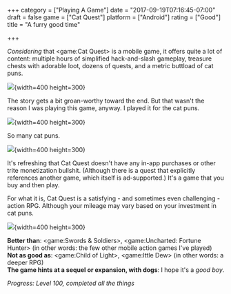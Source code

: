 +++
category = ["Playing A Game"]
date = "2017-09-19T07:16:45-07:00"
draft = false
game = ["Cat Quest"]
platform = ["Android"]
rating = ["Good"]
title = "A furry good time"

+++

<i>Considering</i> that <game:Cat Quest> is a mobile game, it offers quite a lot of content: multiple hours of simplified hack-and-slash gameplay, treasure chests with adorable loot, dozens of quests, and a metric buttload of cat puns.

![]($SiteBaseURL$catquest-1.png){width=400 height=300}

The story gets a bit groan-worthy toward the end.  But that wasn't the reason I was playing this game, anyway.  I played it for the cat puns.

![]($SiteBaseURL$catquest-2.png){width=400 height=300}

So many cat puns.

![]($SiteBaseURL$catquest-3.png){width=400 height=300}

It's refreshing that Cat Quest doesn't have any in-app purchases or other trite monetization bullshit.  (Although there is a quest that explicitly references another game, which itself is ad-supported.)  It's a game that you buy and then play.

For what it is, Cat Quest is a satisfying - and sometimes even challenging - action RPG.  Although your mileage may vary based on your investment in cat puns.

![]($SiteBaseURL$catquest-4.png){width=400 height=300}

<b>Better than</b>: <game:Swords & Soldiers>, <game:Uncharted: Fortune Hunter> (in other words: the few other mobile action games I've played)  
<b>Not as good as</b>: <game:Child of Light>, <game:Ittle Dew> (in other words: a deeper RPG)  
<b>The game hints at a sequel or expansion, with dogs</b>: I hope it's a <i>good boy</i>.

<i>Progress: Level 100, completed all the things</i>
